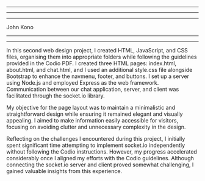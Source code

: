 ****************************************************************************
****************************************************************************
****************************************************************************

John Kono

****************************************************************************
****************************************************************************


In this second web design project, I created HTML, JavaScript, and CSS files, organising them into appropriate folders while following the guidelines provided in the Codio PDF. I created three HTML pages: index.html, about.html, and chat.html, and I used an additional style.css file alongside Bootstrap to enhance the navmenu, footer, and buttons. I set up a server using Node.js and employed Express as the web framework. Communication between our chat application, server, and client was facilitated through the socket.io library.

My objective for the page layout was to maintain a minimalistic and straightforward design while ensuring it remained elegant and visually appealing. I aimed to make information easily accessible for visitors, focusing on avoiding clutter and unnecessary complexity in the design.

Reflecting on the challenges I encountered during this project, I initially spent significant time attempting to implement socket.io independently without following the Codio instructions. However, my progress accelerated considerably once I aligned my efforts with the Codio guidelines. Although connecting the socket.io server and client proved somewhat challenging, I gained valuable insights from this experience.